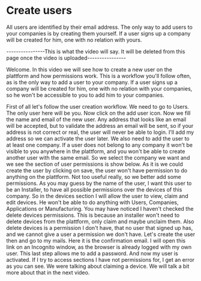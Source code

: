 # Create users

All users are identified by their email address.
The only way to add users to your companies is by creating them yourself. If a user signs up a company will be created for him, one with no relation with yours. 

----------------This is what the video will say. It will be deleted from this page once the video is uploaded----------------

Welcome. In this video we will see how to create a new user on the plattform and how permissions work.
This is a workflow you'll follow often, as is the only way to add a user to your company. If a user signs up a company will be created for him, one with no relation with your companies, so he won't be accessible to you to add him to your companies.

First of all let's follow the user creation workflow. We need to go to Users. The only user here will be you. Now click on the add user icon. Now we fill the name and email of the new user. Any address that looks like an email will be accepted, but to validate the address an email will be sent, so if your address is not correct or real, the user will never be able to login.
I'll add my address so we can activate the user later. We also need to add the user to at least one company. If a user does not belong to any company it won't be visible to you anywhere in the plattform, and you won't be able to create another user with the same email.
So we select the company we want and we see the section of user permissions is show below. As it is we could create the user by clicking on save, the user won't have permission to do anything on the plattform. Not too useful really, so we better add some permissions.
As you may guess by the name of the user, I want this user to be an Installer, to have all possible permissions over the devices of this company. So in the devices section I will allow the user to view, claim and edit devices. He won't be able to do anything with Users, Companies, Applications or Manufacturing. You may have noticed I haven't checked the delete devices permissions. This is because an installer won't need to delete devices from the plattform, only claim and maybe unclaim them. Also delete devices is a permission I don't have, that no user that signed up has, and we cannot give a user a permission we don't have.
Let's create the user then and go to my mails. Here it is the confirmation email. I will open this link on an Incognito window, as the browser is already logged with my own user. This last step allows me to add a password. And now my user is activated. If I try to access sections I have not permissions for, I get an error as you can see.
We were talking about claiming a device. We will talk a bit more about that in the next video.
